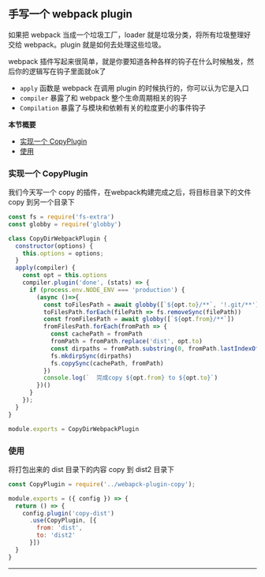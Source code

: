 ## 手写一个 webpack plugin

如果把 webpack 当成一个垃圾工厂，loader 就是垃圾分类，将所有垃圾整理好交给 webpack。plugin 就是如何去处理这些垃圾。

webpack 插件写起来很简单，就是你要知道各种各样的钩子在什么时候触发，然后你的逻辑写在钩子里面就ok了

- `apply` 函数是 webpack 在调用 plugin 的时候执行的，你可以认为它是入口
- `compiler` 暴露了和 webpack 整个生命周期相关的钩子
- `Compilation` 暴露了与模块和依赖有关的粒度更小的事件钩子

**本节概要**

- <a href="#8_1">实现一个 CopyPlugin</a>
- <a href="#8_2">使用</a>

### <a name="8_1">实现一个 CopyPlugin</a>

我们今天写一个 copy 的插件，在webpack构建完成之后，将目标目录下的文件 copy 到另一个目录下

```js
const fs = require('fs-extra')
const globby = require('globby')

class CopyDirWebpackPlugin {
  constructor(options) {
    this.options = options;
  }
  apply(compiler) {
    const opt = this.options
    compiler.plugin('done', (stats) => {
      if (process.env.NODE_ENV === 'production') {
        (async ()=>{
          const toFilesPath = await globby([`${opt.to}/**`, '!.git/**'])
          toFilesPath.forEach(filePath => fs.removeSync(filePath))
          const fromFilesPath = await globby([`${opt.from}/**`])
          fromFilesPath.forEach(fromPath => {
            const cachePath = fromPath
            fromPath = fromPath.replace('dist', opt.to)
            const dirpaths = fromPath.substring(0, fromPath.lastIndexOf('/'))
            fs.mkdirpSync(dirpaths)
            fs.copySync(cachePath, fromPath)
          })
          console.log(`  完成copy ${opt.from} to ${opt.to}`)
        })()
      }
    });
  }
}

module.exports = CopyDirWebpackPlugin
```

### <a name="8_2">使用</a>

将打包出来的 dist 目录下的内容 copy 到 dist2 目录下

```js
const CopyPlugin = require('../webapck-plugin-copy');

module.exports = ({ config }) => {
  return () => {
    config.plugin('copy-dist')
      .use(CopyPlugin, [{
        from: 'dist',
        to: 'dist2'
      }])
  }
}
```


------------